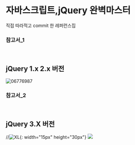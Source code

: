# 자바스크립트,jQuery 완벽마스터


직접 따라적고 commit 한 레퍼런스집</br>
<H3>참고서_1 </H3></br>
<h2>jQuery 1.x 2.x 버전 </h2>

![06776987](https://user-images.githubusercontent.com/66085260/124489872-6ca97f80-ddec-11eb-991d-2f227342b254.jpg)
</br>
<H3>참고서_2 </H3></br>
<h2>jQuery 3.X 버전 </h2>

//![XL](https://user-images.githubusercontent.com/66085260/128299933-76462413-2025-4bb4-8452-b613bd7bbaa5.jpg){: width="15px" height="30px"}
<img src = "https://user-images.githubusercontent.com/66085260/128299933-76462413-2025-4bb4-8452-b613bd7bbaa5.jpgr">
